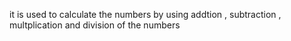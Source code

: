 it is used to calculate the numbers by using addtion , subtraction , multplication and division of the numbers
